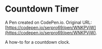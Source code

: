 # Countdown Timer

A Pen created on CodePen.io. Original URL: [https://codepen.io/serpro69/pen/WNKPVjW](https://codepen.io/serpro69/pen/WNKPVjW).

A how-to for a countdown clock.